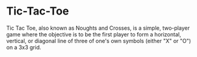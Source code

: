 # Tic-Tac-Toe
Tic Tac Toe, also known as Noughts and Crosses, is a simple, two-player game where the objective is to be the first player to form a horizontal, vertical, or diagonal line of three of one's own symbols (either "X" or "O") on a 3x3 grid.
